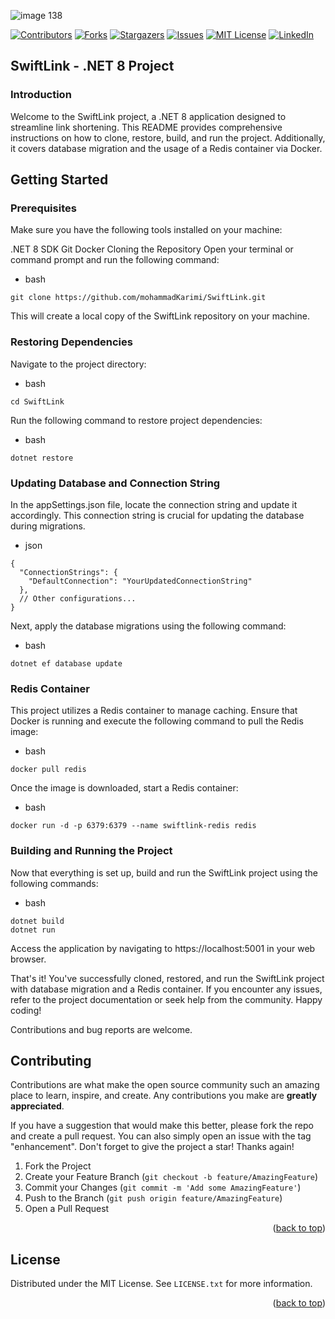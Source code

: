 ![image 138](https://github.com/mohammadKarimi/SwiftLink/assets/5300102/9720e942-4853-4f7f-a426-f0f7a9fefeca) 


<!-- PROJECT SHIELDS -->
<!--
*** I'm using markdown "reference style" links for readability.
*** Reference links are enclosed in brackets [ ] instead of parentheses ( ).
*** See the bottom of this document for the declaration of the reference variables
*** for contributors-url, forks-url, etc. This is an optional, concise syntax you may use.
*** https://www.markdownguide.org/basic-syntax/#reference-style-links
-->
[![Contributors][contributors-shield]][contributors-url]
[![Forks][forks-shield]][forks-url]
[![Stargazers][stars-shield]][stars-url]
[![Issues][issues-shield]][issues-url]
[![MIT License][license-shield]][license-url]
[![LinkedIn][linkedin-shield]][linkedin-url]

<a name="readme-top"></a>

## SwiftLink - .NET 8 Project

### Introduction
Welcome to the SwiftLink project, a .NET 8 application designed to streamline link shortening. This README provides comprehensive instructions on how to clone, restore, build, and run the project. Additionally, it covers database migration and the usage of a Redis container via Docker.

## Getting Started

### Prerequisites
Make sure you have the following tools installed on your machine:

.NET 8 SDK
Git
Docker
Cloning the Repository
Open your terminal or command prompt and run the following command:

* bash
```
git clone https://github.com/mohammadKarimi/SwiftLink.git
```

This will create a local copy of the SwiftLink repository on your machine.

### Restoring Dependencies
Navigate to the project directory:

* bash
```
cd SwiftLink
```

Run the following command to restore project dependencies:

* bash
```
dotnet restore
```

### Updating Database and Connection String
In the appSettings.json file, locate the connection string and update it accordingly. This connection string is crucial for updating the database during migrations.

* json
```
{
  "ConnectionStrings": {
    "DefaultConnection": "YourUpdatedConnectionString"
  },
  // Other configurations...
}
```

Next, apply the database migrations using the following command:

* bash
```
dotnet ef database update
```

### Redis Container
This project utilizes a Redis container to manage caching. Ensure that Docker is running and execute the following command to pull the Redis image:

* bash
```
docker pull redis
```

Once the image is downloaded, start a Redis container:

* bash
```
docker run -d -p 6379:6379 --name swiftlink-redis redis
```

### Building and Running the Project
Now that everything is set up, build and run the SwiftLink project using the following commands:

* bash

```
dotnet build
dotnet run
```

Access the application by navigating to https://localhost:5001 in your web browser.

That's it! You've successfully cloned, restored, and run the SwiftLink project with database migration and a Redis container. If you encounter any issues, refer to the project documentation or seek help from the community. Happy coding!

Contributions and bug reports are welcome.

<!-- CONTRIBUTING -->
## Contributing

Contributions are what make the open source community such an amazing place to learn, inspire, and create. Any contributions you make are **greatly appreciated**.

If you have a suggestion that would make this better, please fork the repo and create a pull request. You can also simply open an issue with the tag "enhancement".
Don't forget to give the project a star! Thanks again!

1. Fork the Project
2. Create your Feature Branch (`git checkout -b feature/AmazingFeature`)
3. Commit your Changes (`git commit -m 'Add some AmazingFeature'`)
4. Push to the Branch (`git push origin feature/AmazingFeature`)
5. Open a Pull Request

<p align="right">(<a href="#readme-top">back to top</a>)</p>



<!-- LICENSE -->
## License

Distributed under the MIT License. See `LICENSE.txt` for more information.

<p align="right">(<a href="#readme-top">back to top</a>)</p>


<!-- MARKDOWN LINKS & IMAGES -->
<!-- https://www.markdownguide.org/basic-syntax/#reference-style-links -->
[contributors-url]: https://github.com/mohammadKarimi/SwiftLink/graphs/contributors
[stars-url]: https://github.com/mohammadKarimi/SwiftLink/stargazers
[forks-url]: https://github.com/mohammadKarimi/SwiftLink/network/members
[linkedin-shield]: https://img.shields.io/badge/-LinkedIn-black.svg?style=for-the-badge&logo=linkedin&colorB=555
[linkedin-url]: https://www.linkedin.com/in/mha-karimi/
[contributors-shield]: https://img.shields.io/github/contributors/mohammadKarimi/SwiftLink.svg?style=for-the-badge
[forks-shield]: https://img.shields.io/github/forks/mohammadKarimi/SwiftLink.svg?style=for-the-badge
[stars-shield]: https://img.shields.io/github/stars/mohammadKarimi/SwiftLink.svg?style=for-the-badge
[issues-shield]: https://img.shields.io/github/issues/mohammadKarimi/SwiftLink.svg?style=for-the-badge
[issues-url]: https://github.com/mohammadKarimi/SwiftLink/issues
[license-shield]: https://img.shields.io/github/license/mohammadKarimi/SwiftLink.svg?style=for-the-badge
[license-url]: https://github.com/mohammadKarimi/SwiftLink/blob/master/LICENSE.txt
